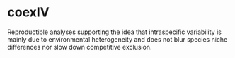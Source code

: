 # coexIV
Reproductible analyses supporting the idea that intraspecific variability is mainly due to environmental heterogeneity and does not blur species niche differences nor slow down competitive exclusion.
